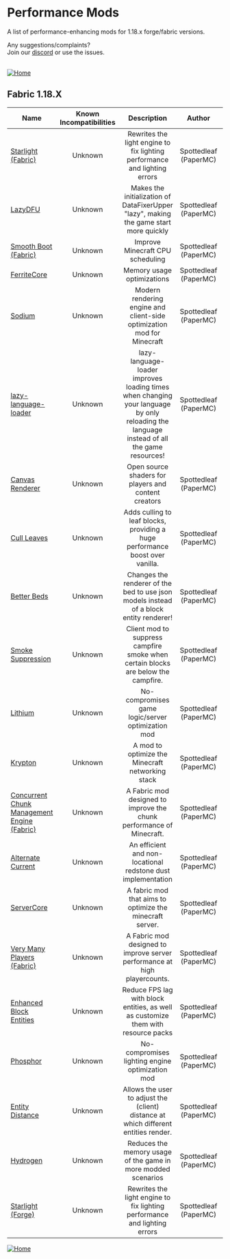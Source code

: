 
# Performance Mods
A list of performance-enhancing mods for 1.18.x forge/fabric versions.

Any suggestions/complaints?<br>
Join our [discord](https://discord.gg/8nzHYhVUQS) or use the issues.<br><br>

[![Home](https://i.imgur.com/zGuelkW.png)](https://github.com/NordicGamerFE/usefulmods/tree/main)
## Fabric 1.18.X

| Name | Known Incompatibilities | Description | Author | Enviroment | Categories | Need help? | Support author |
| --- | :---: | :---: | :---: | :---: | :---: | :---: | :---: |
| [Starlight (Fabric)](https://modrinth.com/mod/starlight) | Unknown | Rewrites the light engine to fix lighting performance and lighting errors | Spottedleaf (PaperMC) | Client Server | misc | [Discord](https://discord.gg/tuinity) [Github](https://github.com/PaperMC/Starlight/issues)  | None
| [LazyDFU](https://modrinth.com/mod/lazydfu) | Unknown | Makes the initialization of DataFixerUpper "lazy", making the game start more quickly | Spottedleaf (PaperMC) | Client Server | misc, utility | [Discord](https://discord.gg/RUGArxEQ8J) [Github](https://github.com/astei/lazydfu/issues)  | None
| [Smooth Boot (Fabric)](https://modrinth.com/mod/smoothboot-fabric) | Unknown | Improve Minecraft CPU scheduling | Spottedleaf (PaperMC) | Client Server | misc, utility | [Discord]() [Github](https://github.com/UltimateBoomer/mc-smoothboot/issues) [Wiki](https://github.com/UltimateBoomer/mc-smoothboot/wiki) | None
| [FerriteCore](https://modrinth.com/mod/ferrite-core) | Unknown | Memory usage optimizations | Spottedleaf (PaperMC) | Client Server | utility |  [Github](https://github.com/malte0811/FerriteCore/issues)  | None
| [Sodium](https://modrinth.com/mod/sodium) | Unknown | Modern rendering engine and client-side optimization mod for Minecraft | Spottedleaf (PaperMC) | Client | utility | [Discord](https://jellysquid.me/discord) [Github](https://github.com/jellysquid3/sodium-fabric/issues)  | None
| [lazy-language-loader](https://modrinth.com/mod/lazy-language-loader) | Unknown | lazy-language-loader improves loading times when changing your language by only reloading the language instead of all the game resources! | Spottedleaf (PaperMC) | Client | utility | [Discord](https://discord.gg/XAjvZ8GvPy) [Github](https://github.com/ChachyDev/lazy-language-loader/issues)  | None
| [Canvas Renderer](https://modrinth.com/mod/canvas) | Unknown | Open source shaders for players and content creators | Spottedleaf (PaperMC) | Client | library, misc, utility | [Discord](https://discord.gg/7NaqR2e) [Github](https://github.com/vram-guild/canvas/issues)  | None
| [Cull Leaves](https://modrinth.com/mod/cull-leaves) | Unknown | Adds culling to leaf blocks, providing a huge performance boost over vanilla. | Spottedleaf (PaperMC) | Client | misc | [Discord](https://discord.gg/jAGnWYHm3r) [Github](https://github.com/TeamMidnightDust/CullLeaves/issues)  | None
| [Better Beds](https://modrinth.com/mod/better-beds) | Unknown | Changes the renderer of the bed to use json models instead of a block entity renderer!  | Spottedleaf (PaperMC) | Client | decoration, misc, utility | [Discord](https://discord.gg/jAGnWYHm3r) [Github](https://github.com/TeamMidnightDust/BetterBeds/issues)  | None
| [Smoke Suppression](https://modrinth.com/mod/smoke-suppression) | Unknown | Client mod to suppress campfire smoke when certain blocks are below the campfire. | Spottedleaf (PaperMC) | Client | decoration, misc, utility |  [Github](https://gitlab.com/supersaiyansubtlety/smoke_suppression/-/issues)  | None
| [Lithium](https://modrinth.com/mod/lithium) | Unknown | No-compromises game logic/server optimization mod | Spottedleaf (PaperMC) | Client Server | utility | [Discord](https://jellysquid.me/discord) [Github](https://github.com/jellysquid3/lithium-fabric/issues)  | None
| [Krypton](https://modrinth.com/mod/krypton) | Unknown | A mod to optimize the Minecraft networking stack | Spottedleaf (PaperMC) | Client Server | misc, utility | [Discord](https://discord.gg/RUGArxEQ8J) [Github](https://github.com/astei/krypton/issues)  | None
| [Concurrent Chunk Management Engine (Fabric)](https://modrinth.com/mod/c2me-fabric) | Unknown | A Fabric mod designed to improve the chunk performance of Minecraft. | Spottedleaf (PaperMC) | Client Server | misc | [Discord](https://discord.io/ishlandbukkit) [Github](https://github.com/RelativityMC/C2ME-fabric/issues)  | None
| [Alternate Current](https://modrinth.com/mod/alternate-current) | Unknown | An efficient and non-locational redstone dust implementation | Spottedleaf (PaperMC) | Server | technology, utility | [Discord](https://discord.gg/EJC9zkX) [Github](https://github.com/SpaceWalkerRS/alternate-current/issues)  | None
| [ServerCore](https://modrinth.com/mod/servercore) | Unknown | A fabric mod that aims to optimize the minecraft server. | Spottedleaf (PaperMC) | Client Server | utility |  [Github](https://github.com/Wesley1808/ServerCore-Fabric/issues)  | None
| [Very Many Players (Fabric)](https://modrinth.com/mod/vmp-fabric) | Unknown | A Fabric mod designed to improve server performance at high playercounts. | Spottedleaf (PaperMC) | Client Server | misc | [Discord](https://discord.io/ishlandbukkit) [Github](https://github.com/RelativityMC/VMP-fabric/issues)  | None
| [Enhanced Block Entities](https://modrinth.com/mod/ebe) | Unknown | Reduce FPS lag with block entities, as well as customize them with resource packs | Spottedleaf (PaperMC) | Client | misc, utility | [Discord](https://discord.gg/7Aw3y4RtY9) [Github](https://github.com/FoundationGames/EnhancedBlockEntities/issues)  | None
| [Phosphor](https://modrinth.com/mod/phosphor) | Unknown | No-compromises lighting engine optimization mod | Spottedleaf (PaperMC) | Client Server | utility | [Discord](https://jellysquid.me/discord) [Github](https://github.com/jellysquid3/phosphor-fabric/issues)  | None
| [Entity Distance](https://modrinth.com/mod/entity-distance) | Unknown | Allows the user to adjust the (client) distance at which different entities render. | Spottedleaf (PaperMC) | Client | utility |  [Github](https://github.com/capnkork/entity-distance/issues)  | None
| [Hydrogen](https://modrinth.com/mod/hydrogen) | Unknown | Reduces the memory usage of the game in more modded scenarios | Spottedleaf (PaperMC) | Client Server | utility | [Discord](https://jellysquid.me/discord) [Github](https://github.com/jellysquid3/hydrogen-fabric/issues)  | None
| [Starlight (Forge)](https://modrinth.com/mod/starlight-forge) | Unknown | Rewrites the light engine to fix lighting performance and lighting errors | Spottedleaf (PaperMC) | Client Server | misc | [Discord](https://discord.gg/tuinity) [Github](https://github.com/PaperMC/Starlight/issues)  | None



[![Home](https://i.imgur.com/zGuelkW.png)](https://github.com/NordicGamerFE/usefulmod)
